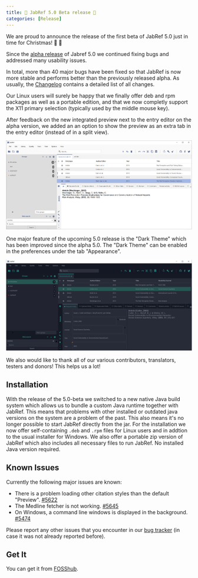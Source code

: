 ```yaml
---
title: 🎄 JabRef 5.0 Beta release 🎄
categories: [Release]
---
```


We are proud to announce the release of the first beta of JabRef 5.0 just in time for Christmas! 🚀 🎄

Since the [alpha release](http://blog.jabref.org/#august-27-2019-%E2%80%93-jabcon-2019-jabref-5-0-alpha-release) of Jabref 5.0 we continued fixing bugs and addressed many usability issues.

In total, more than 40 major bugs have been fixed so that JabRef is now more stable and performs better than the previously released alpha.
As usually, the [Changelog](https://github.com/JabRef/jabref/blob/v5.0-beta/CHANGELOG.md) contains a detailed list of all changes.

Our Linux users will surely be happy that we finally offer deb and rpm packages as well as a portable edition, and that we now completly support the X11 primary selection (typically used by the middle mouse key).

After feedback on the new integrated preview next to the entry editor on the alpha version, we added an an option to show the preview as an extra tab in the entry editor (instead of in a split view).

![image: Screenshot JabRef 5.0 Alpha Entry Preview](/img/jabref-preview-tab.png)

One major feature of the upcoming 5.0 release is the "Dark Theme" which has been improved since the alpha 5.0. The "Dark Theme" can be enabled in the preferences under the tab "Appearance".

![image: Screenshot JabRef 5.0 Alpha with Dark Theme](/img/jabref-dark-theme.png)

We also would like to thank all of our various contributors, translators, testers and donors! This helps us a lot!

## Installation

With the release of the 5.0-beta we switched to a new native Java build system which allows us to bundle a custom Java runtime together with JabRef.
This means that problems with other installed or outdated java versions on the system are a problem of the past. This also means it's no longer possible to start JabRef directly from the jar.
For the installation we now offer self-containing `.deb` and `.rpm` files for Linux users and in addtion to the usual installer for Windows.
We also offer a portable zip version of JabRef which also includes all necessary files to run JabRef.
No installed Java version required.

## Known Issues

Currently the following major issues are known:

* There is a problem loading other citation styles than the default "Preview". [#5622](https://github.com/JabRef/jabref/issues/5622)
* The Medline fetcher is not working. [#5645](https://github.com/JabRef/jabref/issues/5645)
* On Windows, a command line windows is displayed in the background. [#5474](https://github.com/JabRef/jabref/issues/5474)

Please report any other issues that you encounter in our [bug tracker](https://github.com/JabRef/jabref/issues) (in case it was not already reported before).

## Get It

You can get it from [FOSShub](https://www.fosshub.com/JabRef-old.html).
